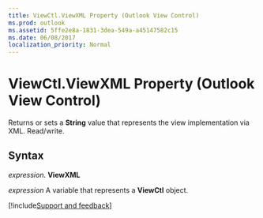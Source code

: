 ```yaml
---
title: ViewCtl.ViewXML Property (Outlook View Control)
ms.prod: outlook
ms.assetid: 5ffe2e8a-1831-3dea-549a-a45147582c15
ms.date: 06/08/2017
localization_priority: Normal
---
```



# ViewCtl.ViewXML Property (Outlook View Control)

Returns or sets a **String** value that represents the view implementation via XML. Read/write.


## Syntax

 _expression_. **ViewXML**

_expression_ A variable that represents a  **ViewCtl** object.

[!include[Support and feedback](~/includes/feedback-boilerplate.md)]